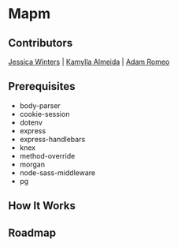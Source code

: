 # Mapm

## Contributors
[Jessica Winters](https://github.com/Jesswinters)  | 
[Kamylla Almeida](https://github.com/KamyllaAlmeida) |
[Adam Romeo](https://github.com/arromeo)

## Prerequisites

- body-parser
- cookie-session
- dotenv
- express
- express-handlebars
- knex
- method-override
- morgan
- node-sass-middleware
- pg

## How It Works



## Roadmap

